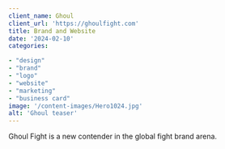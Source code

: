 ```yaml
---
client_name: Ghoul
client_url: 'https://ghoulfight.com'
title: Brand and Website
date: '2024-02-10'
categories:

- "design"
- "brand"
- "logo"
- "website"
- "marketing"
- "business card"
image: '/content-images/Hero1024.jpg'
alt: 'Ghoul teaser'
---
```


Ghoul Fight is a new contender in the global fight brand arena.
